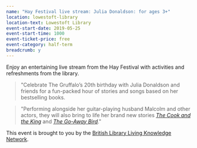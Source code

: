 ```yaml
---
name: "Hay Festival live stream: Julia Donaldson: for ages 3+"
location: lowestoft-library
location-text: Lowestoft Library
event-start-date: 2019-05-25
event-start-time: 1000
event-ticket-price: free
event-category: half-term
breadcrumb: y
---
```


Enjoy an entertaining live stream from the Hay Festival with activities and refreshments from the library.

> "Celebrate The Gruffalo’s 20th birthday with Julia Donaldson and friends for a fun-packed hour of stories and songs based on her bestselling books.

> "Performing alongside her guitar-playing husband Malcolm and other actors, they will also bring to life her brand new stories [<cite>The Cook and the King</cite>](https://suffolk.spydus.co.uk/cgi-bin/spydus.exe/ENQ/OPAC/BIBENQ?BRN=2503101) and [<cite>The Go-Away Bird</cite>](https://suffolk.spydus.co.uk/cgi-bin/spydus.exe/ENQ/OPAC/BIBENQ?BRN=2523383)."

This event is brought to you by the [British Library Living Knowledge Network](https://www.bl.uk/living-knowledge-network).
